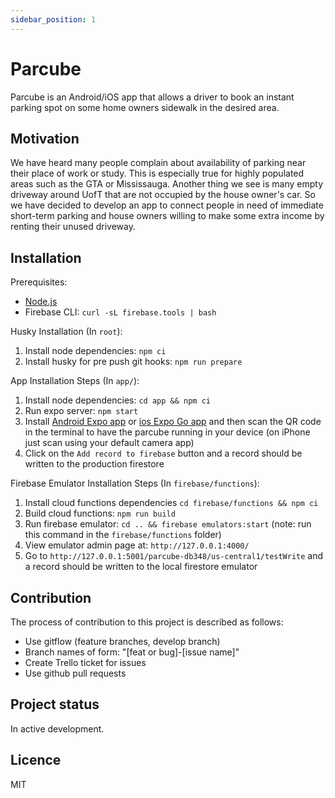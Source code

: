 ```yaml
---
sidebar_position: 1
---
```


# Parcube

Parcube is an Android/iOS app that allows a driver to book an instant parking spot on some home owners sidewalk in the desired area.

## Motivation

We have heard many people complain about availability of parking near their place of work or study. This is especially true for highly populated areas such as the GTA or Mississauga. Another thing we see is many empty driveway around UofT that are not occupied by the house owner's car. So we have decided to develop an app to connect people in need of immediate short-term parking and house owners willing to make some extra income by renting their unused driveway.

## Installation

Prerequisites:
- [Node.js](https://nodejs.org/en/)
- Firebase CLI: `curl -sL firebase.tools | bash`

Husky Installation (In `root`):
1. Install node dependencies: `npm ci`
1. Install husky for pre push git hooks: `npm run prepare`

App Installation Steps (In `app/`):
1. Install node dependencies: `cd app && npm ci`
2. Run expo server: `npm start`
3. Install [Android Expo app](https://play.google.com/store/apps/details?id=host.exp.exponent&hl=en_CA&gl=US) or [ios Expo Go app](https://apps.apple.com/us/app/expo-go/id982107779) and then scan the QR code in the terminal to have the parcube running in your device (on iPhone just scan using your default camera app)
4. Click on the `Add record to firebase` button and a record should be written to the production firestore

Firebase Emulator Installation Steps (In `firebase/functions`):
1. Install cloud functions dependencies `cd firebase/functions && npm ci`
2. Build cloud functions: `npm run build`
3. Run firebase emulator: `cd .. && firebase emulators:start` (note: run this command in the `firebase/functions` folder)
4. View emulator admin page at: `http://127.0.0.1:4000/`
5. Go to `http://127.0.0.1:5001/parcube-db348/us-central1/testWrite` and a record should be written to the local firestore emulator

## Contribution

The process of contribution to this project is described as follows:

- Use gitflow (feature branches, develop branch)
- Branch names of form: "[feat or bug]-[issue name]"
- Create Trello ticket for issues
- Use github pull requests

## Project status

In active development.

## Licence

MIT
